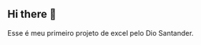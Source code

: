## Hi there 👋

Esse é meu primeiro projeto de excel pelo Dio Santander.
<!--
**jrderick/jrderick** is a ✨ _special_ ✨ repository because its `README.md` (this file) appears on your GitHub profile.

Here are some ideas to ![print1](https://github.com/user-attachments/assets/e3c4e508-a637-4efd-ba67-0fa762791284)
![print4](https://github.com/user-attachments/assets/1ee06017-99f6-4d1a-992e-35bdd2e74108)
![print3](https://github.com/user-attachments/assets/b215d8d4-7101-46c8-9d5b-f9f70793bde6)
![print2](https://github.com/user-attachments/assets/0b49a5bc-5354-464d-be57-6d4c4eb64315)
get you started:

- 🔭 I’m currently working on ...
- 🌱 I’m currently learning ...
- 👯 I’m looking to collaborate on ...
- 🤔 I’m looking for help with ...
- 💬 Ask me about ...
- 📫 How to reach me: ...
- 😄 Pronouns: ...
- ⚡ Fun fact: ...
-->
